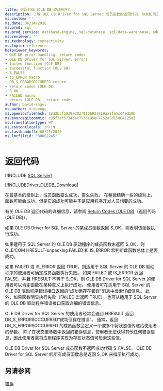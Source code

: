 ```yaml
---
title: 返回代码（OLE DB 驱动程序）
description: 了解 OLE DB Driver for SQL Server 成员函数的返回代码，以及如何获得更多关于成功之外的结果的信息。
ms.custom: ''
ms.date: 06/14/2018
ms.prod: sql
ms.prod_service: database-engine, sql-database, sql-data-warehouse, pdw
ms.reviewer: ''
ms.technology: connectivity
ms.topic: reference
helpviewer_keywords:
- OLE DB error handling, return codes
- OLE DB Driver for SQL Server, errors
- failed function [OLE DB]
- successful function [OLE DB]
- S_FALSE
- IS_ERROR macro
- DB_S_ERRORSOCCURRED return
- return codes [OLE DB]
- S_OK
- FAILED macro
- errors [OLE DB], return codes
author: David-Engel
ms.author: v-daenge
ms.openlocfilehash: 18d2b3f5029e70379f0692a919aa8fe6cd4ed10b
ms.sourcegitcommit: c95f3ef5734dec753de09e07752a5d15884125e2
ms.translationtype: HT
ms.contentlocale: zh-CN
ms.lasthandoff: 08/25/2020
ms.locfileid: "88862245"
---
```

# <a name="return-codes"></a>返回代码
[!INCLUDE [SQL Server](../../../includes/applies-to-version/sql-asdb-asdbmi-asa-pdw.md)]

[!INCLUDE[Driver_OLEDB_Download](../../../includes/driver_oledb_download.md)]

  在最基本的级别上，成员函数要么成功，要么失败。 在稍微精确一些的级别上，函数可能会成功，但是它的成功可能并不是应用程序开发人员想要的成功。  
  
 有关 OLE DB 返回代码的详细信息，请参阅 [Return Codes (OLE DB)](https://go.microsoft.com/fwlink/?LinkId=101631)（返回代码 (OLE DB)）。  
  
 如果 OLE DB Driver for SQL Server 的某成员函数返回 S_OK，则表明该函数执行成功。  
  
 如果适用于 SQL Server 的 OLE DB 驱动程序的成员函数未返回 S_OK，则 OLE/COM HRESULT-unpacking FAILED 和 IS_ERROR 宏判断此函数总体上是否成功。  
  
 如果 FAILED 或 IS_ERROR 返回 TRUE，则适用于 SQL Server 的 OLE DB 驱动程序的使用者可确定成员函数执行失败。 如果 FAILED 或 IS_ERROR 返回 FALSE，并且 HRESULT 不等于 S_OK，则 OLE DB Driver for SQL Server 的使用者可以肯定函数在某种意义上执行成功。 使用者可在适用于 SQL Server 的 OLE DB 驱动程序错误接口返回的“成功但存在错误”消息中检索详细信息。 此外，如果函数明显执行失败（FAILED 宏返回 TRUE），也可从适用于 SQL Server 的 OLE DB 驱动程序错误接口获取详细的错误信息。  
  
 OLE DB Driver for SQL Server 的使用者经常会遇到 HRESULT 返回 DB_S_ERRORSOCCURRED“成功但存在错误”。 通常，返回 DB_S_ERRORSOCCURRED 的成员函数会定义一个或多个将状态值传递给使用者的参数。 除了在状态值参数中返回的错误信息，使用者无法获得其他任何错误信息，因此使用者需将应用程序实现为存在状态值可检索这些值。  
  
 OLE DB Driver for SQL Server 成员函数不返回成功代码 S_FALSE。 OLE DB Driver for SQL Server 的所有成员函数总是返回 S_OK 来指示执行成功。  
  
## <a name="see-also"></a>另请参阅  
 [错误](../../oledb/ole-db-errors/errors.md)  
  
  
